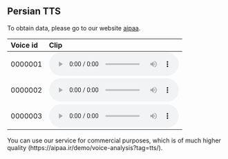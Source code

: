 ## Persian TTS



To obtain data, please go to our website [aipaa](https://aipaa.ir/).
<table>
  <thead>
    <tr>
      <th style="text-align: left">Voice id</th>
      <th style="text-align: left">Clip</th>
    </tr>
  </thead>
  <tbody>
    <tr>
      <td style="text-align: left">0000001</td>
      <td style="text-align: left"><audio controls="" src="https://raw.githubusercontent.com/Arman-Rayan-Sharif/tts/gh-pages/tts_samples%20(1).wav" __idm_id__="777535492">Your browser does not support the <code>audio</code> element.</audio></td>
    </tr>
        <tr>
      <td style="text-align: left">0000002</td>
      <td style="text-align: left"><audio controls="" src="https://raw.githubusercontent.com/Arman-Rayan-Sharif/tts/gh-pages/tts_samples%20(2).wav" __idm_id__="777535492">Your browser does not support the <code>audio</code> element.</audio></td>
    </tr>
        <tr>
      <td style="text-align: left">0000003</td>
      <td style="text-align: left"><audio controls="" src="https://raw.githubusercontent.com/Arman-Rayan-Sharif/tts/gh-pages/tts_samples%20(3).wav" __idm_id__="777535492">Your browser does not support the <code>audio</code> element.</audio></td>
    </tr>
  </tbody>
</table>
You can use our service for commercial purposes, which is of much higher quality (https://aipaa.ir/demo/voice-analysis?tag=tts/).
